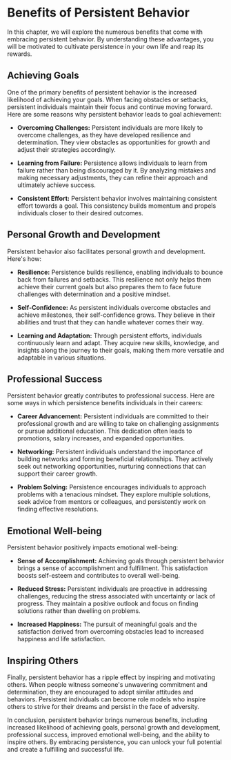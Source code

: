 Benefits of Persistent Behavior
========================================

In this chapter, we will explore the numerous benefits that come with embracing persistent behavior. By understanding these advantages, you will be motivated to cultivate persistence in your own life and reap its rewards.

Achieving Goals
---------------

One of the primary benefits of persistent behavior is the increased likelihood of achieving your goals. When facing obstacles or setbacks, persistent individuals maintain their focus and continue moving forward. Here are some reasons why persistent behavior leads to goal achievement:

* **Overcoming Challenges:** Persistent individuals are more likely to overcome challenges, as they have developed resilience and determination. They view obstacles as opportunities for growth and adjust their strategies accordingly.

* **Learning from Failure:** Persistence allows individuals to learn from failure rather than being discouraged by it. By analyzing mistakes and making necessary adjustments, they can refine their approach and ultimately achieve success.

* **Consistent Effort:** Persistent behavior involves maintaining consistent effort towards a goal. This consistency builds momentum and propels individuals closer to their desired outcomes.

Personal Growth and Development
-------------------------------

Persistent behavior also facilitates personal growth and development. Here's how:

* **Resilience:** Persistence builds resilience, enabling individuals to bounce back from failures and setbacks. This resilience not only helps them achieve their current goals but also prepares them to face future challenges with determination and a positive mindset.

* **Self-Confidence:** As persistent individuals overcome obstacles and achieve milestones, their self-confidence grows. They believe in their abilities and trust that they can handle whatever comes their way.

* **Learning and Adaptation:** Through persistent efforts, individuals continuously learn and adapt. They acquire new skills, knowledge, and insights along the journey to their goals, making them more versatile and adaptable in various situations.

Professional Success
--------------------

Persistent behavior greatly contributes to professional success. Here are some ways in which persistence benefits individuals in their careers:

* **Career Advancement:** Persistent individuals are committed to their professional growth and are willing to take on challenging assignments or pursue additional education. This dedication often leads to promotions, salary increases, and expanded opportunities.

* **Networking:** Persistent individuals understand the importance of building networks and forming beneficial relationships. They actively seek out networking opportunities, nurturing connections that can support their career growth.

* **Problem Solving:** Persistence encourages individuals to approach problems with a tenacious mindset. They explore multiple solutions, seek advice from mentors or colleagues, and persistently work on finding effective resolutions.

Emotional Well-being
--------------------

Persistent behavior positively impacts emotional well-being:

* **Sense of Accomplishment:** Achieving goals through persistent behavior brings a sense of accomplishment and fulfillment. This satisfaction boosts self-esteem and contributes to overall well-being.

* **Reduced Stress:** Persistent individuals are proactive in addressing challenges, reducing the stress associated with uncertainty or lack of progress. They maintain a positive outlook and focus on finding solutions rather than dwelling on problems.

* **Increased Happiness:** The pursuit of meaningful goals and the satisfaction derived from overcoming obstacles lead to increased happiness and life satisfaction.

Inspiring Others
----------------

Finally, persistent behavior has a ripple effect by inspiring and motivating others. When people witness someone's unwavering commitment and determination, they are encouraged to adopt similar attitudes and behaviors. Persistent individuals can become role models who inspire others to strive for their dreams and persist in the face of adversity.

In conclusion, persistent behavior brings numerous benefits, including increased likelihood of achieving goals, personal growth and development, professional success, improved emotional well-being, and the ability to inspire others. By embracing persistence, you can unlock your full potential and create a fulfilling and successful life.
